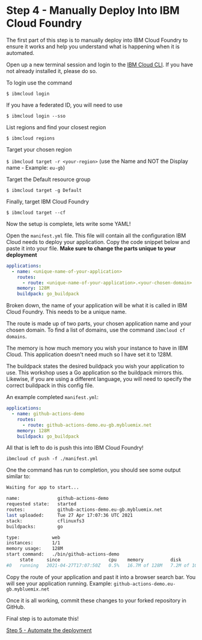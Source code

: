 # Step 4 - Manually Deploy Into IBM Cloud Foundry

The first part of this step is to manually deploy into IBM Cloud Foundry to ensure it works and help you understand what is happening when it is automated.

Open up a new terminal session and login to the [IBM Cloud CLI](https://ibm.biz/BdffAw). If you have not already installed it, please do so.

To login use the command

`$ ibmcloud login`

If you have a federated ID, you will need to use

`$ ibmcloud login --sso`

List regions and find your closest region

`$ ibmcloud regions`

Target your chosen region

`$ ibmcloud target -r <your-region>` (use the Name and NOT the Display name - Example: `eu-gb`)

Target the Default resource group

`$ ibmcloud target -g Default`

Finally, target IBM Cloud Foundry

`$ ibmcloud target --cf`

Now the setup is complete, lets write some YAML!

Open the `manifest.yml` file. This file will contain all the configuration IBM Cloud needs to deploy your application. Copy the code snippet below and paste it into your file. **Make sure to change the parts unique to your deployment**

```yaml
applications:
  - name: <unique-name-of-your-application>
    routes:
      - route: <unique-name-of-your-application>.<your-chosen-domain>
    memory: 128M
    buildpack: go_buildpack
```

Broken down, the name of your application will be what it is called in IBM Cloud Foundry. This needs to be a unique name.

The route is made up of two parts, your chosen application name and your chosen domain. To find a list of domains, use the command `ibmcloud cf domains`.

The memory is how much memory you wish your instance to have in IBM Cloud. This application doesn't need much so I have set it to 128M.

The buildpack states the desired buildpack you wish your application to use. This workshop uses a Go application so the buildpack mirrors this. Likewise, if you are using a different language, you will need to specify the correct buildpack in this config file.

An example completed `manifest.yml`:

```yaml
applications:
  - name: github-actions-demo
    routes:
      - route: github-actions-demo.eu-gb.mybluemix.net
    memory: 128M
    buildpack: go_buildpack
```

All that is left to do is push this into IBM Cloud Foundry!

`ibmcloud cf push -f ./manifest.yml`

One the command has run to completion, you should see some output similar to:

```bash
Waiting for app to start...

name:              github-actions-demo
requested state:   started
routes:            github-actions-demo.eu-gb.mybluemix.net
last uploaded:     Tue 27 Apr 17:07:36 UTC 2021
stack:             cflinuxfs3
buildpacks:        go

type:            web
instances:       1/1
memory usage:    128M
start command:   ./bin/github-actions-demo
     state     since                  cpu    memory          disk         details
#0   running   2021-04-27T17:07:50Z   0.5%   16.7M of 128M   7.2M of 1G   
```

Copy the route of your application and past it into a browser search bar. You will see your application running. Example: `github-actions-demo.eu-gb.mybluemix.net`

Once it is all working, commit these changes to your forked repository in GitHub.

Final step is to automate this!

[Step 5 - Automate the deployment](./step-5-gh-actions-automation.md)